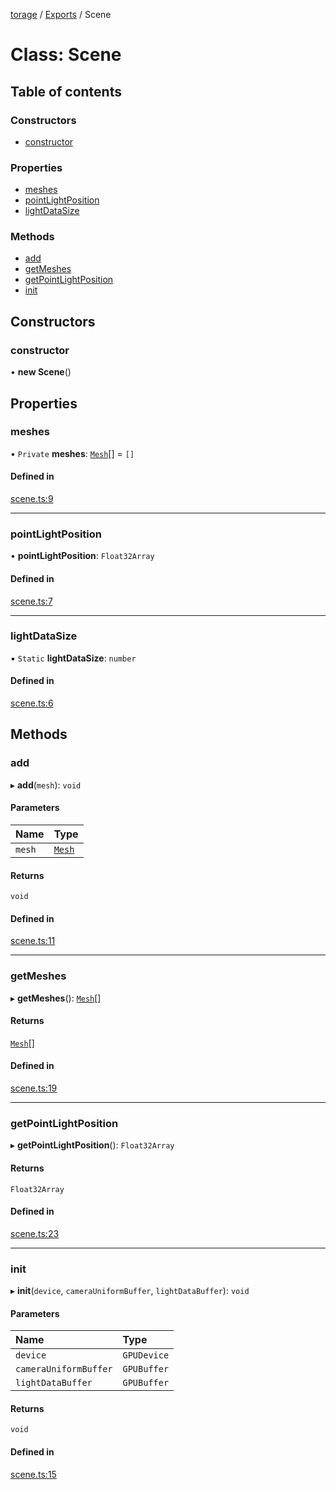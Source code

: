 [torage](../README.md) / [Exports](../modules.md) / Scene

# Class: Scene

## Table of contents

### Constructors

- [constructor](Scene.md#constructor)

### Properties

- [meshes](Scene.md#meshes)
- [pointLightPosition](Scene.md#pointlightposition)
- [lightDataSize](Scene.md#lightdatasize)

### Methods

- [add](Scene.md#add)
- [getMeshes](Scene.md#getmeshes)
- [getPointLightPosition](Scene.md#getpointlightposition)
- [init](Scene.md#init)

## Constructors

### constructor

• **new Scene**()

## Properties

### meshes

• `Private` **meshes**: [`Mesh`](Mesh.md)[] = `[]`

#### Defined in

[scene.ts:9](https://github.com/shockerqt/torage/blob/96c778f/src/renderer/scene.ts#L9)

___

### pointLightPosition

• **pointLightPosition**: `Float32Array`

#### Defined in

[scene.ts:7](https://github.com/shockerqt/torage/blob/96c778f/src/renderer/scene.ts#L7)

___

### lightDataSize

▪ `Static` **lightDataSize**: `number`

#### Defined in

[scene.ts:6](https://github.com/shockerqt/torage/blob/96c778f/src/renderer/scene.ts#L6)

## Methods

### add

▸ **add**(`mesh`): `void`

#### Parameters

| Name | Type |
| :------ | :------ |
| `mesh` | [`Mesh`](Mesh.md) |

#### Returns

`void`

#### Defined in

[scene.ts:11](https://github.com/shockerqt/torage/blob/96c778f/src/renderer/scene.ts#L11)

___

### getMeshes

▸ **getMeshes**(): [`Mesh`](Mesh.md)[]

#### Returns

[`Mesh`](Mesh.md)[]

#### Defined in

[scene.ts:19](https://github.com/shockerqt/torage/blob/96c778f/src/renderer/scene.ts#L19)

___

### getPointLightPosition

▸ **getPointLightPosition**(): `Float32Array`

#### Returns

`Float32Array`

#### Defined in

[scene.ts:23](https://github.com/shockerqt/torage/blob/96c778f/src/renderer/scene.ts#L23)

___

### init

▸ **init**(`device`, `cameraUniformBuffer`, `lightDataBuffer`): `void`

#### Parameters

| Name | Type |
| :------ | :------ |
| `device` | `GPUDevice` |
| `cameraUniformBuffer` | `GPUBuffer` |
| `lightDataBuffer` | `GPUBuffer` |

#### Returns

`void`

#### Defined in

[scene.ts:15](https://github.com/shockerqt/torage/blob/96c778f/src/renderer/scene.ts#L15)

